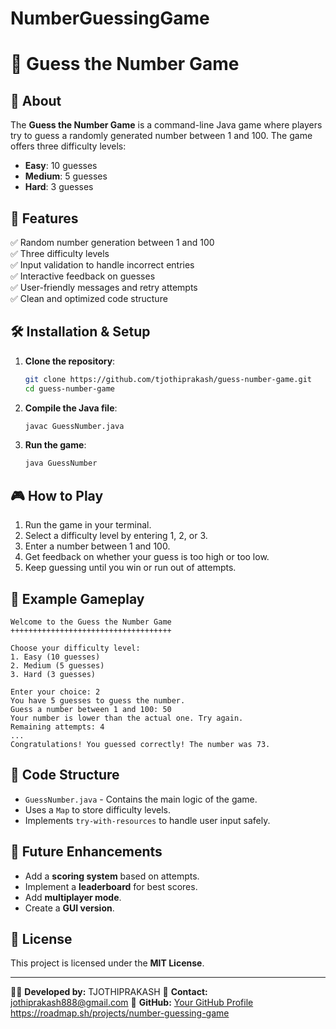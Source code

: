 ﻿# NumberGuessingGame
# 🎯 Guess the Number Game

## 📌 About
The **Guess the Number Game** is a command-line Java game where players try to guess a randomly generated number between 1 and 100. The game offers three difficulty levels:
- **Easy**: 10 guesses
- **Medium**: 5 guesses
- **Hard**: 3 guesses

## 🚀 Features
✅ Random number generation between 1 and 100  
✅ Three difficulty levels  
✅ Input validation to handle incorrect entries  
✅ Interactive feedback on guesses  
✅ User-friendly messages and retry attempts  
✅ Clean and optimized code structure

## 🛠️ Installation & Setup
1. **Clone the repository**:
   ```sh
   git clone https://github.com/tjothiprakash/guess-number-game.git
   cd guess-number-game
   ```

2. **Compile the Java file**:
   ```sh
   javac GuessNumber.java
   ```

3. **Run the game**:
   ```sh
   java GuessNumber
   ```

## 🎮 How to Play
1. Run the game in your terminal.
2. Select a difficulty level by entering 1, 2, or 3.
3. Enter a number between 1 and 100.
4. Get feedback on whether your guess is too high or too low.
5. Keep guessing until you win or run out of attempts.

## 📝 Example Gameplay
```
Welcome to the Guess the Number Game
++++++++++++++++++++++++++++++++++++

Choose your difficulty level:
1. Easy (10 guesses)
2. Medium (5 guesses)
3. Hard (3 guesses)

Enter your choice: 2
You have 5 guesses to guess the number.
Guess a number between 1 and 100: 50
Your number is lower than the actual one. Try again.
Remaining attempts: 4
...
Congratulations! You guessed correctly! The number was 73.
```

## 📌 Code Structure
- `GuessNumber.java` - Contains the main logic of the game.
- Uses a `Map` to store difficulty levels.
- Implements `try-with-resources` to handle user input safely.

## 🔧 Future Enhancements
- Add a **scoring system** based on attempts.
- Implement a **leaderboard** for best scores.
- Add **multiplayer mode**.
- Create a **GUI version**.

## 📜 License
This project is licensed under the **MIT License**.

---
👨‍💻 **Developed by:** TJOTHIPRAKASH
📧 **Contact:** jothiprakash888@gmail.com 
🔗 **GitHub:** [Your GitHub Profile](https://github.com/tjothiprakash)
https://roadmap.sh/projects/number-guessing-game
